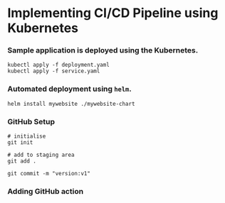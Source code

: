 # Implementing CI/CD Pipeline using Kubernetes

### Sample application is deployed using the Kubernetes. 

```
kubectl apply -f deployment.yaml
kubectl apply -f service.yaml
```

### Automated deployment using `helm`.

```
helm install mywebsite ./mywebsite-chart
```

### GitHub Setup

```
# initialise
git init

# add to staging area
git add .

git commit -m "version:v1"

```

### Adding GitHub action



